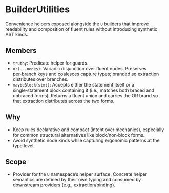 # BuilderUtilities

Convenience helpers exposed alongside the `U` builders that improve readability
and composition of fluent rules without introducing synthetic AST kinds.

## Members

- `truthy`: Predicate helper for guards.
- `or(...nodes)`: Variadic disjunction over fluent nodes. Preserves per‑branch
  keys and coalesces capture types; branded so extraction distributes over
  branches.
- `maybeBlock(stmt)`: Accepts either the statement itself or a single‑statement
  block containing it (i.e., matches both braced and unbraced forms). Returns a
  fluent union and carries the OR brand so that extraction distributes across
  the two forms.

## Why

- Keep rules declarative and compact (intent over mechanics), especially for
  common structural alternatives like block/non‑block forms.
- Avoid synthetic node kinds while capturing ergonomic patterns at the type
  level.

## Scope

- Provider for the `U` namespace’s helper surface. Concrete helper semantics are
  defined by their own typing and consumed by downstream providers (e.g.,
  extraction/binding).
